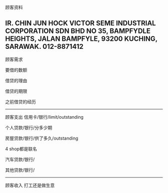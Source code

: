 顾客资料


IR. CHIN JUN HOCK VICTOR SEME INDUSTRIAL CORPORATION SDN BHD NO 35, BAMPFYDLE HEIGHTS, JALAN BAMPFYLE, 93200 KUCHING, SARAWAK. 012-8871412
-----------------
顾客需求


要借的数额

借贷的理由

借贷的期限

之前借贷的经历


--------------
顾客支出
信用卡/银行/limit/outstanding


个人贷款/银行/分多少期

房屋贷款/银行/供了多久/outstanding


4 shop都是联名

汽车贷款/银行/


其他贷款/银行/

-----------
顾客收入
打工还是做生意

